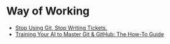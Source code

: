 # Way of Working

- [Stop Using Git, Stop Writing Tickets.](https://hyperdev.substack.com/p/stop-using-git-stop-writing-tickets)
- [Training Your AI to Master Git & GitHub: The How-To Guide](https://hyperdev.matsuoka.com/p/how-i-trained-augment-code-to-run)

